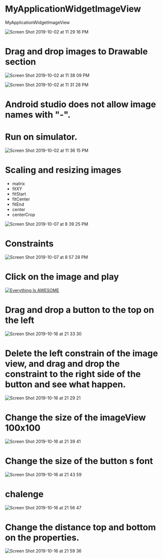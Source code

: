 # MyApplicationWidgetImageView
MyApplicationWidgetImageView

![Screen Shot 2019-10-02 at 11 29 16 PM](https://user-images.githubusercontent.com/24994818/66099432-7beeff80-e56c-11e9-8363-082a5e988f0e.png)

# Drag and drop images to Drawable section

![Screen Shot 2019-10-02 at 11 38 09 PM](https://user-images.githubusercontent.com/24994818/66099778-be650c00-e56d-11e9-8471-8bb8f2922347.png)

![Screen Shot 2019-10-02 at 11 31 28 PM](https://user-images.githubusercontent.com/24994818/66099512-c83a3f80-e56c-11e9-822e-64080bc793e5.png)

# Android studio does not allow image names with "-".


# Run on simulator.

![Screen Shot 2019-10-02 at 11 36 15 PM](https://user-images.githubusercontent.com/24994818/66099692-7a720700-e56d-11e9-85d6-7dfb46b1506d.png)

# Scaling and resizing images

- matrix
- fitXY
- fitStart
- fitCenter
- fitEnd
- center
- centerCrop

![Screen Shot 2019-10-07 at 8 39 25 PM](https://user-images.githubusercontent.com/24994818/66360961-92b59d80-e942-11e9-8cc3-3c279c9f5526.png)

# Constraints

![Screen Shot 2019-10-07 at 8 57 28 PM](https://user-images.githubusercontent.com/24994818/66361638-22f4e200-e945-11e9-9499-224a03413639.png)

# Click on the image and play

[![Everything Is AWESOME](https://user-images.githubusercontent.com/24994818/66361638-22f4e200-e945-11e9-9499-224a03413639.png)](https://www.youtube.com/watch?v=H_hOKf05Mb8 "Everything Is AWESOME")

# Drag and drop a button to the top on the left

![Screen Shot 2019-10-16 at 21 33 30](https://user-images.githubusercontent.com/24994818/66973135-9f31a880-f05c-11e9-86b6-5e7381c7a115.png)

# Delete the left constrain of the image view, and drag and drop the constraint to the right side of the button and see what happen.

![Screen Shot 2019-10-16 at 21 29 21](https://user-images.githubusercontent.com/24994818/66972977-0bf87300-f05c-11e9-9a93-004ec8c33e5d.png)

# Change the size of the imageView 100x100

![Screen Shot 2019-10-16 at 21 39 41](https://user-images.githubusercontent.com/24994818/66973390-807fe180-f05d-11e9-9214-95c8917ebcdc.png)

# Change the size of the button s font

![Screen Shot 2019-10-16 at 21 43 59](https://user-images.githubusercontent.com/24994818/66973607-1287ea00-f05e-11e9-9eef-58991b7f4285.png)

# chalenge

![Screen Shot 2019-10-16 at 21 56 47](https://user-images.githubusercontent.com/24994818/66974193-fbe29280-f05f-11e9-855d-9cf683e1be75.png)

# Change the distance top and bottom on the properties.

![Screen Shot 2019-10-16 at 21 59 36](https://user-images.githubusercontent.com/24994818/66974322-58de4880-f060-11e9-8a05-3bd967e9bc2a.png)
